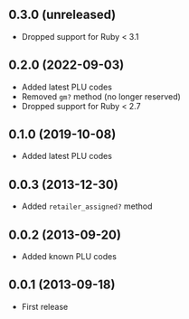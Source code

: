 ## 0.3.0 (unreleased)

- Dropped support for Ruby < 3.1

## 0.2.0 (2022-09-03)

- Added latest PLU codes
- Removed `gm?` method (no longer reserved)
- Dropped support for Ruby < 2.7

## 0.1.0 (2019-10-08)

- Added latest PLU codes

## 0.0.3 (2013-12-30)

- Added `retailer_assigned?` method

## 0.0.2 (2013-09-20)

- Added known PLU codes

## 0.0.1 (2013-09-18)

- First release

